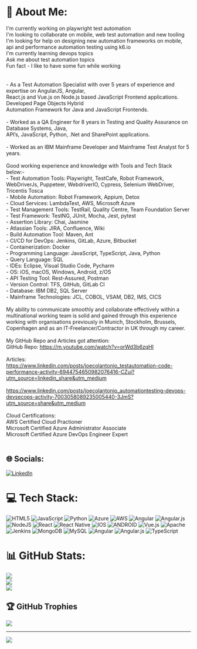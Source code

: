 # 💫 About Me:
I'm currently working on playwright test automation<br>I'm looking to collaborate on mobile, web test automation and new tooling<br>I'm looking for help on designing new automation frameworks on mobile, api and performance automation testing using k6.io<br>I'm currently learning devops topics<br>Ask me about test automation topics<br>Fun fact - I like to have some fun while working <br><br><br>- As a Test Automation Specialist with over 5 years of experience and expertise on AngularJS, Angular, <br> React.js and Vue.js on Node.js based JavaScript Frontend applications. Developed Page Objects Hybrid <br> Automation Framework for Java and JavaScript Frontends.<br><br>- Worked as a QA Engineer for 8 years in Testing and Quality Assurance on Database Systems, Java, <br> API’s, JavaScript, Python, .Net and SharePoint applications.<br><br>- Worked as an IBM Mainframe Developer and Mainframe Test Analyst for 5 years.<br><br>Good working experience and knowledge with Tools and Tech Stack below:-<br> - Test Automation Tools: Playwright, TestCafe, Robot Framework, WebDriverJs, Puppeteer, WebdriverIO, Cypress, Selenium WebDriver, Tricentis Tosca<br> - Mobile Automation: Robot Framework, Appium, Detox<br> - Cloud Services: LambdaTest, AWS, Microsoft Azure<br> - Test Management Tools: TestRail, Quality Centre, Team Foundation Server<br> - Test Framework: TestNG, JUnit, Mocha, Jest, pytest<br> - Assertion Library: Chai, Jasmine<br> - Atlassian Tools: JIRA, Confluence, Wiki<br> - Build Automation Tool: Maven, Ant<br> - CI/CD for DevOps: Jenkins, GitLab, Azure, Bitbucket<br> - Containerization: Docker<br> - Programming Language: JavaScript, TypeScript, Java, Python<br> - Query Language: SQL<br> - IDEs: Eclipse, Visual Studio Code, Pycharm<br> - OS: iOS, macOS, Windows, Android, z/OS<br> - API Testing Tool: Rest-Assured, Postman<br> - Version Control: TFS, GitHub, GitLab CI<br> - Database: IBM DB2, SQL Server<br> - Mainframe Technologies: JCL, COBOL, VSAM, DB2, IMS, CICS<br><br>My ability to communicate smoothly and collaborate effectively within a multinational working team is solid and gained through this experience working with organisations previously in Munich, Stockholm, Brussels, Copenhagen and as an IT-Freelancer/Contractor in UK through my career.<br><br>My GitHub Repo and Articles got attention:<br>GitHub Repo: https://m.youtube.com/watch?v=orWd3b6zqHI<br><br>Articles: <br>https://www.linkedin.com/posts/joecolantonio_testautomation-code-performance-activity-6944754650982076416-CZui?utm_source=linkedin_share&utm_medium<br><br>https://www.linkedin.com/posts/joecolantonio_automationtesting-devops-devsecops-activity-7003058089235005440-3JmS?utm_source=share&utm_medium<br><br>Cloud Certifications: <br>AWS Certified Cloud Practioner <br>Microsoft Certified Azure Administrator Associate<br>Microsoft Certified Azure DevOps Engineer Expert<br><br>


## 🌐 Socials:
[![LinkedIn](https://img.shields.io/badge/LinkedIn-%230077B5.svg?logo=linkedin&logoColor=white)](https://linkedin.com/in/jay-kishore-duvvuri-712b1a70) 

# 💻 Tech Stack:
![HTML5](https://img.shields.io/badge/html5-%23E34F26.svg?style=flat&logo=html5&logoColor=white) ![JavaScript](https://img.shields.io/badge/javascript-%23323330.svg?style=flat&logo=javascript&logoColor=%23F7DF1E) ![Python](https://img.shields.io/badge/python-3670A0?style=flat&logo=python&logoColor=ffdd54) ![Azure](https://img.shields.io/badge/azure-%230072C6.svg?style=flat&logo=azure-devops&logoColor=white) ![AWS](https://img.shields.io/badge/AWS-%23FF9900.svg?style=flat&logo=amazon-aws&logoColor=white) ![Angular](https://img.shields.io/badge/angular-%23DD0031.svg?style=flat&logo=angular&logoColor=white) ![Angular.js](https://img.shields.io/badge/angular.js-%23E23237.svg?style=flat&logo=angularjs&logoColor=white) ![NodeJS](https://img.shields.io/badge/node.js-6DA55F?style=flat&logo=node.js&logoColor=white) ![React](https://img.shields.io/badge/react-%2320232a.svg?style=flat&logo=react&logoColor=%2361DAFB) ![React Native](https://img.shields.io/badge/react_native-%2320232a.svg?style=flat&logo=react&logoColor=%2361DAFB) ![IOS](https://img.shields.io/badge/IOS-%2320232a.svg?style=flat&logo=apple&logoColor=white) ![ANDROID](https://img.shields.io/badge/android-%2320232a.svg?style=flat&logo=android&logoColor=%a4c639) ![Vue.js](https://img.shields.io/badge/vuejs-%2335495e.svg?style=flat&logo=vuedotjs&logoColor=%234FC08D) ![Apache](https://img.shields.io/badge/apache-%23D42029.svg?style=flat&logo=apache&logoColor=white) ![Jenkins](https://img.shields.io/badge/jenkins-%232C5263.svg?style=flat&logo=jenkins&logoColor=white) ![MongoDB](https://img.shields.io/badge/MongoDB-%234ea94b.svg?style=flat&logo=mongodb&logoColor=white) ![MySQL](https://img.shields.io/badge/mysql-%2300f.svg?style=flat&logo=mysql&logoColor=white) ![Angular](https://img.shields.io/badge/angular-%23DD0031.svg?style=flat&logo=angular&logoColor=white) ![Angular.js](https://img.shields.io/badge/angular.js-%23E23237.svg?style=flat&logo=angularjs&logoColor=white) ![TypeScript](https://img.shields.io/badge/typescript-%23007ACC.svg?style=flat&logo=typescript&logoColor=white)
# 📊 GitHub Stats:
![](https://github-readme-stats.vercel.app/api?username=JayKishoreDuvvuri&theme=highcontrast&hide_border=false&include_all_commits=true&count_private=true)<br/>
![](https://github-readme-streak-stats.herokuapp.com/?user=JayKishoreDuvvuri&theme=highcontrast&hide_border=false)<br/>
![](https://github-readme-stats.vercel.app/api/top-langs/?username=JayKishoreDuvvuri&theme=highcontrast&hide_border=false&include_all_commits=true&count_private=true&layout=compact)

## 🏆 GitHub Trophies
![](https://github-profile-trophy.vercel.app/?username=JayKishoreDuvvuri&theme=juicyfresh&no-frame=false&no-bg=true&margin-w=4)

---
[![](https://visitcount.itsvg.in/api?id=JayKishoreDuvvuri&icon=0&color=1)](https://visitcount.itsvg.in)

<!-- Proudly created with GPRM ( https://gprm.itsvg.in ) -->
